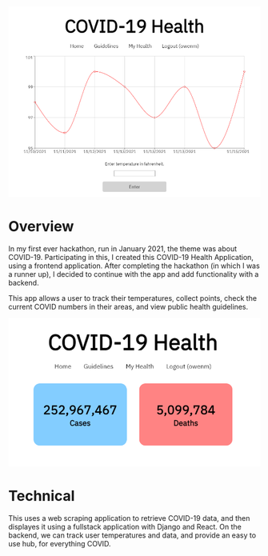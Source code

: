 ![](main.png)

# Overview

In my first ever hackathon, run in January 2021, the theme was about COVID-19. Participating in this, I created this COVID-19 Health Application, using a frontend application. After completing the hackathon (in which I was a runner up), I decided to continue with the app and add functionality with a backend.

This app allows a user to track their temperatures, collect points, check the current COVID numbers in their areas, and view public health guidelines.

![Overview Image](numbers.png)

# Technical

This uses a web scraping application to retrieve COVID-19 data, and then displayes it using a fullstack application with Django and React. On the backend, we can track user temperatures and data, and provide an easy to use hub, for everything COVID.

